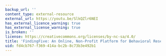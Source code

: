 ```yaml
---
backup_url: ''
content_type: external-resource
external_url: https://youtu.be/SlkQZlr6NEI
has_external_licence_warning: true
has_external_license_warning: true
is_broken: ''
license: https://creativecommons.org/licenses/by-nc-sa/4.0/
title: 'FindingFive: An Online, Non-Profit Platform for Behavioral Research'
uid: fd4cb767-f369-414a-bc2b-8c73b3e492b1
---
```

